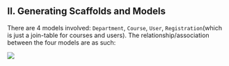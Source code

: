 ## II. Generating Scaffolds and Models
There are 4 models involved: `Department`, `Course`, `User`, `Registration`(which is just a join-table for courses and users). The relationship/association between the four models are as such:

![](https://i.imgur.com/YwWPg0G.png)


